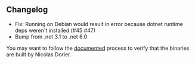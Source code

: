 ## Changelog

* Fix: Running on Debian would result in error because dotnet runtime deps weren't installed (#45 #47)
* Bump from .net 3.1 to .net 6.0

You may want to follow the [documented](https://github.com/btcpayserver/BTCPayServer.Vault/blob/master/docs/HowToVerify.md) process to verify that the binaries are built by Nicolas Dorier.
